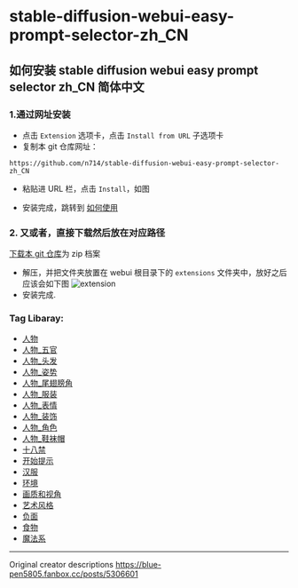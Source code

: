 # stable-diffusion-webui-easy-prompt-selector-zh_CN

## 如何安装 stable diffusion webui easy prompt selector zh_CN 简体中文

  ### 1.通过网址安装
  - 点击 `Extension` 选项卡，点击 `Install from URL` 子选项卡
  - 复制本 git 仓库网址：
  ```
https://github.com/n714/stable-diffusion-webui-easy-prompt-selector-zh_CN
  ```
 
  - 粘贴进 URL 栏，点击 `Install`，如图

  - 安装完成，跳转到 [如何使用](#如何使用)
  

  ### 2. 又或者，直接下载然后放在对应路径
  [下载本 git 仓库](https://github.com/n714/sdweb-easy-prompt-selector-cn/archive/refs/heads/main.zip)为 zip 档案


  - 解压，并把文件夹放置在 webui 根目录下的 `extensions` 文件夹中，放好之后应该会如下图
  ![extension](https://github.com/n714/sdweb-easy-prompt-selector-cn/assets/45053630/e973f209-4dd7-46b9-a277-a3b916310f13)
  - 安装完成.

  ### Tag Libaray:
- [人物](https://github.com/n714/stable-diffusion-webui-easy-prompt-selector-zh_CN/blob/main/tags/%E4%BA%BA%E7%89%A9.yml)
- [人物_五官](https://github.com/n714/stable-diffusion-webui-easy-prompt-selector-zh_CN/blob/main/tags/%E4%BA%BA%E7%89%A9_%E4%BA%94%E5%AE%98.yml)
- [人物_头发](https://github.com/n714/stable-diffusion-webui-easy-prompt-selector-zh_CN/blob/main/tags/%E4%BA%BA%E7%89%A9_%E5%A4%B4%E5%8F%91.yml)
- [人物_姿势](https://github.com/n714/stable-diffusion-webui-easy-prompt-selector-zh_CN/blob/main/tags/%E4%BA%BA%E7%89%A9_%E5%A7%BF%E5%8A%BF.yml)
- [人物_尾翅膀角](https://github.com/n714/stable-diffusion-webui-easy-prompt-selector-zh_CN/blob/main/tags/%E4%BA%BA%E7%89%A9_%E5%B0%BE%E7%BF%85%E8%86%80%E8%A7%92.yml)
- [人物_服装](https://github.com/n714/stable-diffusion-webui-easy-prompt-selector-zh_CN/blob/main/tags/%E4%BA%BA%E7%89%A9_%E6%9C%8D%E8%A3%85.yml)
- [人物_表情](https://github.com/n714/stable-diffusion-webui-easy-prompt-selector-zh_CN/blob/main/tags/%E4%BA%BA%E7%89%A9_%E8%A1%A8%E6%83%85.yml)
- [人物_装饰](https://github.com/n714/stable-diffusion-webui-easy-prompt-selector-zh_CN/blob/main/tags/%E4%BA%BA%E7%89%A9_%E8%A3%85%E9%A5%B0.yml)
- [人物_角色](https://github.com/n714/stable-diffusion-webui-easy-prompt-selector-zh_CN/blob/main/tags/%E4%BA%BA%E7%89%A9_%E8%A7%92%E8%89%B2.yml)
- [人物_鞋袜帽](https://github.com/n714/stable-diffusion-webui-easy-prompt-selector-zh_CN/blob/main/tags/%E4%BA%BA%E7%89%A9_%E9%9E%8B%E8%A2%9C%E5%B8%BD.yml)
- [十八禁](https://github.com/n714/stable-diffusion-webui-easy-prompt-selector-zh_CN/blob/main/tags/%E5%8D%81%E5%85%AB%E7%A6%81.yml)
- [开始提示](https://github.com/n714/stable-diffusion-webui-easy-prompt-selector-zh_CN/blob/main/tags/%E5%BC%80%E5%A7%8B%E6%8F%90%E7%A4%BA.yml)
- [汉服](https://github.com/n714/stable-diffusion-webui-easy-prompt-selector-zh_CN/blob/main/tags/%E6%B1%89%E6%9C%8D.yml)
- [环境](https://github.com/n714/stable-diffusion-webui-easy-prompt-selector-zh_CN/blob/main/tags/%E7%8E%AF%E5%A2%83.yml)
- [画质和视角](https://github.com/n714/stable-diffusion-webui-easy-prompt-selector-zh_CN/blob/main/tags/%E7%94%BB%E8%B4%A8%E5%92%8C%E8%A7%86%E8%A7%92.yml)
- [艺术风格](https://github.com/n714/stable-diffusion-webui-easy-prompt-selector-zh_CN/blob/main/tags/%E8%89%BA%E6%9C%AF%E9%A3%8E%E6%A0%BC.yml)
- [负面](https://github.com/n714/stable-diffusion-webui-easy-prompt-selector-zh_CN/blob/main/tags/%E8%B4%9F%E9%9D%A2.yml)
- [食物](https://github.com/n714/stable-diffusion-webui-easy-prompt-selector-zh_CN/blob/main/tags/%E9%A3%9F%E7%89%A9.yml)
- [魔法系](https://github.com/n714/stable-diffusion-webui-easy-prompt-selector-zh_CN/blob/main/tags/%E9%AD%94%E6%B3%95%E7%B3%BB.yml)
------------------------------------------------------------------------------------------
Original creator descriptions
https://blue-pen5805.fanbox.cc/posts/5306601
